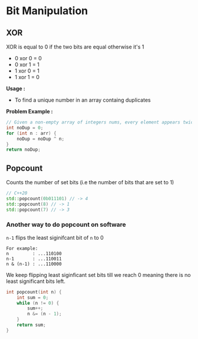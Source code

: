 # Bit Manipulation
## XOR
XOR is equal to 0 if the two bits are equal otherwise it's 1
- 0 xor 0 = 0
- 0 xor 1 = 1
- 1 xor 0 = 1
- 1 xor 1 = 0

**Usage :**
- To find a unique number in an array containg duplicates

**Problem Example :**
```cpp
// Given a non-empty array of integers nums, every element appears twice except for one. Find that single one.
int noDup = 0;
for (int n : arr) {
    noDup = noDup ^ n;
}
return noDup;
```
## Popcount
Counts the number of set bits (i.e the number of bits that are set to 1)
```cpp
// C++20
std::popcount(0b011101) // -> 4
std::popcount(8) // -> 1
std::popcount(7) // -> 3
```

### Another way to do popcount on software
`n-1` flips the least siginifcant bit of `n` to 0
```
For example:
n         : ...110100
n-1       : ...110011
n & (n-1) : ...110000
```
We keep flipping least siginficant set bits till we reach 0 meaning there is no least significant bits left.
```cpp
int popcount(int n) {
    int sum = 0;
    while (n != 0) {
        sum++;
        n &= (n - 1);
    }
    return sum;
}
```